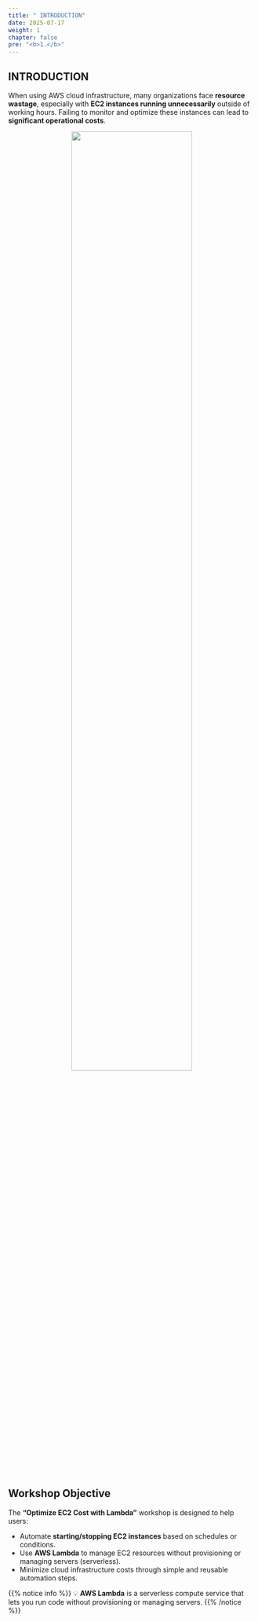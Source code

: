 ```yaml
---
title: " INTRODUCTION"
date: 2025-07-17
weight: 1
chapter: false
pre: "<b>1.</b>"
---
```


## INTRODUCTION


When using AWS cloud infrastructure, many organizations face **resource wastage**, especially with **EC2 instances running unnecessarily** outside of working hours. Failing to monitor and optimize these instances can lead to **significant operational costs**.

<p align="center">
  <img src="{{ "/images/1/image1.png" | relURL }}" width="70%">
</p>

## Workshop Objective

The **“Optimize EC2 Cost with Lambda”** workshop is designed to help users:

- Automate **starting/stopping EC2 instances** based on schedules or conditions.
- Use **AWS Lambda** to manage EC2 resources without provisioning or managing servers (serverless).
- Minimize cloud infrastructure costs through simple and reusable automation steps.

{{% notice info %}}
💡 **AWS Lambda** is a serverless compute service that lets you run code without provisioning or managing servers.
{{% /notice %}}

